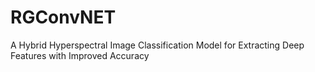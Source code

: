# RGConvNET
A Hybrid Hyperspectral Image Classification Model for Extracting Deep Features with Improved Accuracy
